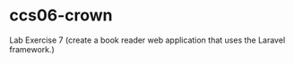 # ccs06-crown
Lab Exercise 7 (create a book reader web application that uses the Laravel framework.)
